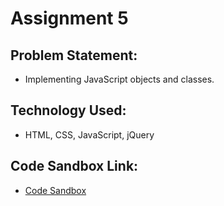 # Assignment 5

## Problem Statement:
- Implementing JavaScript objects and classes.

## Technology Used:
- HTML, CSS, JavaScript, jQuery

## Code Sandbox Link:
- [Code Sandbox](https://codesandbox.io/s/github/NausheenSalauddin/Nausheen_Salauddin_WEB303_Assignments/tree/Assignment-4)

